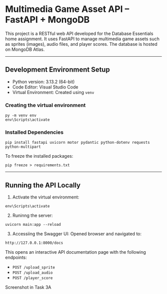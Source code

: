 # Multimedia Game Asset API – FastAPI + MongoDB

This project is a RESTful web API developed for the Database Essentials home assignment. It uses FastAPI to manage multimedia game assets such as sprites (images), audio files, and player scores. The database is hosted on MongoDB Atlas.

---

## Development Environment Setup

- Python version: 3.13.2 (64-bit)
- Code Editor: Visual Studio Code
- Virtual Environment: Created using `venv`

### Creating the virtual environment

```
py -m venv env
env\Scripts\activate
```

### Installed Dependencies

```
pip install fastapi uvicorn motor pydantic python-dotenv requests python-multipart
```

To freeze the installed packages:

```
pip freeze > requirements.txt
```

---

## Running the API Locally

1. Activate the virtual environment:

```
env\Scripts\activate
```

2. Runinng the server:

```
uvicorn main:app --reload
```

3. Accessiing the Swagger UI:
Opened browser and navigated to:
```
http://127.0.0.1:8000/docs
```

This opens an interactive API documentation page with the following endpoints:
- `POST /upload_sprite`
- `POST /upload_audio`
- `POST /player_score`

Screenshot in Task 3A
